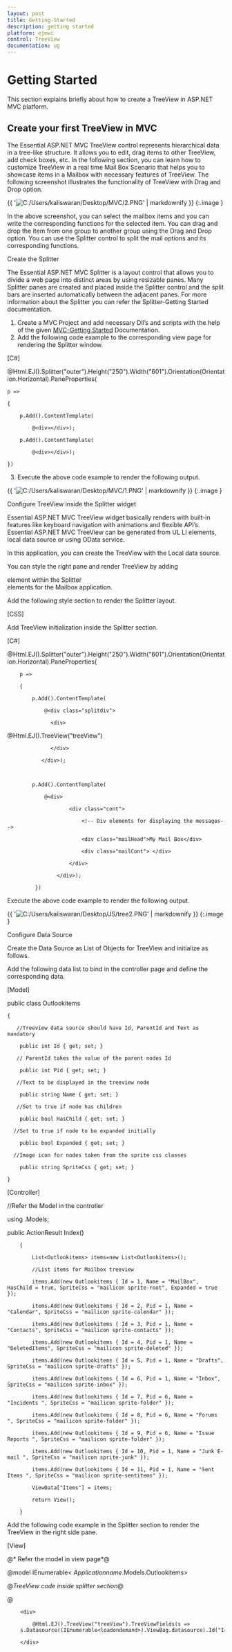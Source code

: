 ```yaml
---
layout: post
title: Getting-Started
description: getting started
platform: ejmvc
control: TreeView
documentation: ug
---
```


# Getting Started

This section explains briefly about how to create a TreeView in ASP.NET MVC platform.

## Create your first TreeView in MVC

The Essential ASP.NET MVC TreeView control represents hierarchical data in a tree-like structure. It allows you to edit, drag items to other TreeView, add check boxes, etc. In the following section, you can learn how to customize TreeView in a real time Mail Box Scenario that helps you to showcase items in a Mailbox with necessary features of TreeView. The following screenshot illustrates the functionality of TreeView with Drag and Drop option.



{{ '![C:/Users/kaliswaran/Desktop/MVC/2.PNG](Getting-Started_images/Getting-Started_img1.png)' | markdownify }}
{:.image }


In the above screenshot, you can select the mailbox items and you can write the corresponding functions for the selected item. You can drag and drop the item from one group to another group using the Drag and Drop option. You can use the Splitter control to split the mail options and its corresponding functions.

Create the Splitter 

The Essential ASP.NET MVC Splitter is a layout control that allows you to divide a web page into distinct areas by using resizable panes. Many Splitter panes are created and placed inside the Splitter control and the split bars are inserted automatically between the adjacent panes. For more information about the Splitter you can refer the Splitter-Getting Started documentation.

1. Create a MVC Project and add necessary Dll’s and scripts with the help of the given [MVC-Getting Started](http://help.syncfusion.com/ug/js/Documents/gettingstartedwithmv.htm) Documentation.
2. Add the following code example to the corresponding view page for rendering the Splitter window.



[C#]



@Html.EJ().Splitter("outer").Height("250").Width("601").Orientation(Orientation.Horizontal).PaneProperties(

    p =>

    {

        p.Add().ContentTemplate(

            @<div></div>);

        p.Add().ContentTemplate(

            @<div></div>);        

    })





3. Execute the above code example to render the following output.



{{ '![C:/Users/kaliswaran/Desktop/MVC/1.PNG](Getting-Started_images/Getting-Started_img2.png)' | markdownify }}
{:.image }


Configure TreeView inside the Splitter widget 

Essential ASP.NET MVC TreeView widget basically renders with built-in features like keyboard navigation with animations and flexible API’s. Essential ASP.NET MVC TreeView can be generated from UL LI elements, local data source or using OData service.

In this application, you can create the TreeView with the Local data source. 

You can style the right pane and render TreeView by adding <div> element within the Splitter<div> elements for the Mailbox application.

Add the following style section to render the Splitter layout.



[CSS]



<style>

        #outer

        {

            font-size: 14px;

            font-family:sans-serif;

        }

        .cont

        {

            padding: 40px 0 0 10px;

            text-align: center;

        }	

        .splitdiv

        {

            height:100%;

            padding-left:30px;

        }

   </style>



Add TreeView initialization inside the Splitter section.



[C#]



@Html.EJ().Splitter("outer").Height("250").Width("601").Orientation(Orientation.Horizontal).PaneProperties(

        p =>

        {

            p.Add().ContentTemplate(

                @<div class="splitdiv">

                  <div>

@Html.EJ().TreeView("treeView")

                  </div> 

               </div>);



            p.Add().ContentTemplate(

                @<div>

                        <div class="cont">

                            <!-- Div elements for displaying the messages-->

                            <div class="mailHead">My Mail Box</div>

                            <div class="mailCont"> </div>

                        </div>

                    </div>);        

             })





Execute the above code example to render the following output.



{{ '![C:/Users/kaliswaran/Desktop/JS/tree2.PNG](Getting-Started_images/Getting-Started_img3.png)' | markdownify }}
{:.image }


Configure Data Source

Create the Data Source as List of Objects for TreeView and initialize as follows.

Add the following data list to bind in the controller page and define the corresponding data.



[Model]



public class Outlookitems

    {

       //Treeview data source should have Id, ParentId and Text as mandatory

        public int Id { get; set; }

       // ParentId takes the value of the parent nodes Id

        public int Pid { get; set; }

       //Text to be displayed in the treeview node

        public string Name { get; set; }

       //Set to true if node has children

        public bool HasChild { get; set; }

      //Set to true if node to be expanded initially

        public bool Expanded { get; set; }

      //Image icon for nodes taken from the sprite css classes

        public string SpriteCss { get; set; }

    }





[Controller]

//Refer the Model in the controller

using <Applicationname>.Models;



public ActionResult Index()

        {

            List<Outlookitems> items=new List<Outlookitems>();

            //List items for Mailbox treeview

            items.Add(new Outlookitems { Id = 1, Name = "MailBox", HasChild = true, SpriteCss = "mailicon sprite-root", Expanded = true });

            items.Add(new Outlookitems { Id = 2, Pid = 1, Name = "Calendar", SpriteCss = "mailicon sprite-calendar" });

            items.Add(new Outlookitems { Id = 3, Pid = 1, Name = "Contacts", SpriteCss = "mailicon sprite-contacts" });

            items.Add(new Outlookitems { Id = 4, Pid = 1, Name = "DeletedItems", SpriteCss = "mailicon sprite-deleted" });

            items.Add(new Outlookitems { Id = 5, Pid = 1, Name = "Drafts", SpriteCss = "mailicon sprite-drafts" });

            items.Add(new Outlookitems { Id = 6, Pid = 1, Name = "Inbox", SpriteCss = "mailicon sprite-inbox" });

            items.Add(new Outlookitems { Id = 7, Pid = 6, Name = "Incidents ", SpriteCss = "mailicon sprite-folder" });

            items.Add(new Outlookitems { Id = 8, Pid = 6, Name = "Forums ", SpriteCss = "mailicon sprite-folder" });

            items.Add(new Outlookitems { Id = 9, Pid = 6, Name = "Issue Reports ", SpriteCss = "mailicon sprite-folder" });

            items.Add(new Outlookitems { Id = 10, Pid = 1, Name = "Junk E-mail ", SpriteCss = "mailicon sprite-junk" });

            items.Add(new Outlookitems { Id = 11, Pid = 1, Name = "Sent Items ", SpriteCss = "mailicon sprite-sentitems" });

            ViewData["Items"] = items;

            return View();

        }





Add the following code example in the Splitter section to render the TreeView in the right side pane.



[View]

@* Refer the model in view page*@

@model IEnumerable< _Applicationname_.Models.Outlookitems>



@*TreeView code inside splitter section*@



@<div class="splitdiv">

    <div>

        @Html.EJ().TreeView("treeView").TreeViewFields(s => s.Datasource((IEnumerable<loadondemand>).ViewBag.datasource).Id("Id").ParentId("Pid").Text("Name").HasChild("HasChild").Expanded("Expanded"))

    </div> 

</div>);



Execute the above code example to render the following output.



{{ '![C:/Users/kaliswaran/Desktop/JS/tree1.PNG](Getting-Started_images/Getting-Started_img4.png)' | markdownify }}
{:.image }


Configure TreeView with Sprite Icons

To design the TreeView tolook like Mail options application, you can create the SpriteCSS styles for using Mail Icons from the following image source. The source image is taken from the following installed location. 

_[Installed Drive]:\Users\[user name]\AppData\Local\Syncfusion\EssentialStudio\XX.X.X.XX\MVC \Samples\web\Images\mail\ mailicons.png_

> {{ '![C:/Users/labuser/Desktop/note.jpg](Getting-Started_images/Getting-Started_img5.jpeg)' | markdownify }}
{:.image }
_Note: XX.X.X.XX represents the Essential Studio version number that you are using currently._

Copy the “mailicons.png” from the above location and paste it in your MVC application.

You can show the Sprite image icons in TreeView loaded inside the <styles> tag, using the styles shown in the following code example.







 <style>

.mailicon

        {

            background-image: url("../Images/mailicons.png");

            display: inline-block;

            overflow: hidden;

            background-repeat: no-repeat;

            text-align: center;

            vertical-align: middle;

            width: 20px;

            height: 18px;

        }

        .sprite-calendar

        {

            background-position: -25px -255px;

        }

        .sprite-contacts

        {

            background-position: -26px -429px;

        }

        .sprite-deleted

        {

            background-position: -24px -152px;

        }

        .sprite-drafts

        {

            background-position:-24px -83px;

        }

        .sprite-folder

        {

            background-position: -24px -464px;

        }

        .sprite-folders

        {

            background-position: -24px -222px;

        }



        .sprite-inbox

        {

            background-position: -25px -13px;

        }

        .sprite-junk

        {

            background-position: -23px -187px;

        }

        .sprite-notes

        {

            background-position: -26px -394px;

        }

        .sprite-outbox

        {

            background-position: 0 -414px;

            width: 16px;

            height: 16px;

        }

        .sprite-root

        {

            background-position: -25px -49px;

        }

        .sprite-sentitems

        {

            background-position: -26px -118px;

        }

</style> 

@*TreeView code inside splitter section*@



@<div class="splitdiv">

       <div>

           @Html.EJ().TreeView("treeView").TreeViewFields(s => s.Datasource((IEnumerable<loadondemand>).ViewBag.datasource).Id("id").ParentId("pid").Text("name").HasChild("hasChild").Expanded("expanded").SpriteCssClass("spriteCss"))

             </div> 

        </div>); 





Execute the above code to render the TreeView with Mail Icons.



{{ '![C:/Users/kaliswaran/Desktop/JS/tree4.PNG](Getting-Started_images/Getting-Started_img6.png)' | markdownify }}
{:.image }


Set the Node Editing Option 

To rename the mail folders, set allowEdit property to True. You can also use F2 key or double-click the node to rename the node.



@*TreeView code inside splitter section*@



    @<div class="splitdiv">

      <div>

         @Html.EJ().TreeView("treeView").TreeViewFields(s => s.Datasource((IEnumerable<loadondemand>).ViewBag.datasource).Id("id").ParentId("pid").Text("name").HasChild("hasChild").Expanded("expanded").SpriteCssClass("spriteCss")).AllowEditing(true)

       </div> 

    </div>);





Execute the above code example to render node editing.



{{ '![C:/Users/kaliswaran/Desktop/JS/tree5.PNG](Getting-Started_images/Getting-Started_img7.png)' | markdownify }}
{:.image }


Set the Drag and Drop Option 

In this application you can Drag and Drop the folders anywhere inside the mailbox by setting the DragAndDrop option to True. 

Execute the following code example to Drag and Drop the nodes anywhere within the TreeView.





@*TreeView code inside splitter section*@



    @<div class="splitdiv">

       <div>

             @Html.EJ().TreeView("treeView").TreeViewFields(s => s.Datasource((IEnumerable<loadondemand>).ViewBag.datasource).Id("id").ParentId("pid").Text("name").HasChild("hasChild").Expanded("expanded").SpriteCssClass("spriteCss")).AllowEditing(true).AllowDragAndDrop(true)

       </div> 

    </div>);



Configure Events for the TreeView

When you click on the Mailbox folder item, the corresponding navigation action is performed in the Select event and this is achieved by declaring the Select event with the corresponding call back function.  You can rename the folder names and it is not renamed as empty. This validation process is done manually in the InlineEditValidation event.



@*TreeView code inside splitter section*@



@<div class="splitdiv">

    <div>

@* mapping Local Data Source with the fields property of TreeView with client side events for node selection and inline edit validation, by enabling the property AllowEdit  *@



      @Html.EJ().TreeView("treeView").TreeViewFields(s => s.Datasource((IEnumerable<loadondemand>).ViewBag.datasource).Id("id").ParentId("pid").Text("name").HasChild("hasChild").Expanded("expanded").SpriteCssClass("spriteCss")).AllowEditing(true).AllowDragAndDrop(true).ClientSideEvents(s=> s.NodeSelect("treeclicked").InlineEditValidation("validateFolder"))

    </div> 

  </div>);



<script type="text/javascript">

    function validateFolder(args) {

            //write your code here for other folder creation process.

            if (args.newText === "") //Validate the modified text of mailfolder.

            {

                args.cancel = true;

                alert("Folder name cannot be renamed to empty. Please provide some name.");

            }

        }



    function treeclicked(args) {

        //write your code here for other process on selecting tree nodes.

      $(".mailHead").html(args.value);

 $(".mailCont").html("The Contents of <b>" + args.value + "</b> will be displayed here");

      }

</script>



Execute the above code example to render TreeView. When you select the mail folder in the TreeView, the corresponding action takes place by raising the Select event. 





{{ '![C:/Users/kaliswaran/Desktop/MVC/4.PNG](Getting-Started_images/Getting-Started_img8.png)' | markdownify }}
{:.image }




> {{ '![C:/Users/labuser/Desktop/note.jpg](Getting-Started_images/Getting-Started_img9.jpeg)' | markdownify }}
{:.image }
_Note: The inline edit validation is done when “InlineEditValidation” event occurs, as in the screenshot as follows. The “InlineEditValidation” event rises only when the “AllowEditing” property is set to True._



{{ '![C:/Users/kaliswaran/Desktop/JS/tree6.PNG](Getting-Started_images/Getting-Started_img10.png)' | markdownify }}
{:.image }


Add or Delete the Folders using Context Menu 

You can add or remove the nodes dynamically during runtime. It is achieved by adding the Context Menu option to the TreeView. In the Context Menu, you can configure add or remove the node functions to the TreeView. The following code example illustrates how to configure the Context Menu elements for the TreeView.

Initialize the ContextMenu in the Splitter section as follows.



@*TreeView code inside splitter section*@



       @<div class="splitdiv">

           <div>

                @Html.EJ().TreeView("treeView").TreeViewFields(s => s.Datasource((IEnumerable<loadondemand>).ViewBag.datasource).Id("id").ParentId("pid").Text("name").HasChild("hasChild").Expanded("expanded").SpriteCssClass("spriteCss")).AllowEditing(true).AllowDragAndDrop(true).ClientSideEvents(s => s.NodeSelect("treeclicked").InlineEditValidation("validateFolder"))

             </div>

       <!-- Initialize Elements for the context menu -->

            <div>

               @Html.EJ().Menu("treeviewMenu").Items(items =>

          {

              items.Add().Text("New Folder");

              items.Add().Text("Delete Folder");          }).OpenOnClick(false).MenuType(MenuType.ContextMenu).ContextMenuTarget("#treeView").ClientSideEvents(s => s.Click("menuclick").BeforeOpen("beforeOpen"))

                 </div>           

</div>);



Initialize the Context Menu in the script section to create new folder and delete folder.





<script type="text/javascript">

var nodeIndex = 1, treeviewObj, selectedNode;



      //Refer code for Tree click event and node editing validation 

        function beforeOpen(args) {

//creating the treeview object before the context menu opens with the selected node



            treeviewObj = $("#treeView").data("ejTreeView");// Creating the treeview object

            if (!$(args.target).hasClass("e-text"))

                args.cancel = true; //write your code here for other process.

            else {

                selectedNode = args.target;

                treeviewObj.selectNode(selectedNode); //selectNode method for treeview.

            }

        }



        function menuclick(args) {

            treeviewObj = $("#treeView").data("ejTreeView");// Creating the treeview object

            if (args.events.text == "New Folder") {

                //creating the new node in the treeview using addNode method

                treeviewObj.addNode("New Folder" + nodeIndex, selectedNode);

                nodeIndex++;

            }

            else if (args.events.text == "Delete Folder") {

                //Deleting the existing node in the treeview

                treeviewObj.removeNode(selectedNode);

            }

        }

    </script>



The following screenshot illustrates adding of new folder in the TreeView using the Context Menu. You can right-click on the TreeView Node and select the new folder option in the Context Menu for the selected folder. 



{{ '![C:/Users/kaliswaran/Desktop/MVC/5.PNG](Getting-Started_images/Getting-Started_img11.png)' | markdownify }}
{:.image }




In the following screenshot the new folder is added as the child of the “Drafts” folder.

{{ '![C:/Users/kaliswaran/Desktop/MVC/6.PNG](Getting-Started_images/Getting-Started_img12.png)' | markdownify }}
{:.image }




The following screenshot illustrates the deleting of new folder that is created as a child of the “Drafts” folder. You can right-click New Folder1 and select the Delete Folder option in the Context Menu.

{{ '![C:/Users/kaliswaran/Desktop/MVC/7.PNG](Getting-Started_images/Getting-Started_img13.png)' | markdownify }}
{:.image }




The following screenshot displays the TreeView after deleting the folder that is created.

{{ '![C:/Users/kaliswaran/Desktop/MVC/4.PNG](Getting-Started_images/Getting-Started_img14.png)' | markdownify }}
{:.image }


